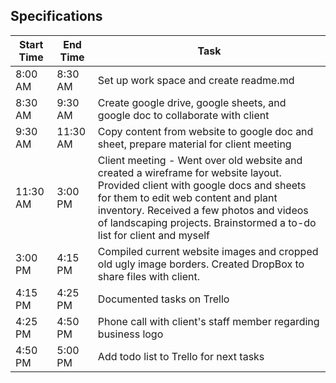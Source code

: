 ## Specifications

|  Start Time | End Time | Task |
|---|---|---|
| 8:00 AM | 8:30 AM | Set up work space and create readme.md |
| 8:30 AM | 9:30 AM | Create google drive, google sheets, and google doc to collaborate with client |
| 9:30 AM | 11:30 AM | Copy content from website to google doc and sheet, prepare material for client meeting |
| 11:30 AM | 3:00 PM | Client meeting - Went over old website and created a wireframe for website layout. Provided client with google docs and sheets for them to edit web content and plant inventory. Received a few photos and videos of landscaping projects. Brainstormed a to-do list for client and myself |
| 3:00 PM | 4:15 PM | Compiled current website images and cropped old ugly image borders. Created DropBox to share files with client. |
| 4:15 PM | 4:25 PM | Documented tasks on Trello |
| 4:25 PM | 4:50 PM | Phone call with client's staff member regarding business logo |
| 4:50 PM | 5:00 PM | Add todo list to Trello for next tasks |
